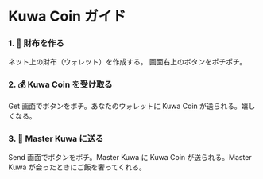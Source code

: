 # Kuwa Coin ガイド

### 1. 👛 財布を作る

ネット上の財布（ウォレット）を作成する。
画面右上のボタンをポチポチ。

### 2. 💰 Kuwa Coin を受け取る

Get 画面でボタンをポチ。あなたのウォレットに Kuwa Coin が送られる。嬉しくなる。

### 3. 🚀 Master Kuwa に送る

Send 画面でボタンをポチ。Master Kuwa に Kuwa Coin が送られる。Master Kuwa が会ったときにご飯を奢ってくれる。
